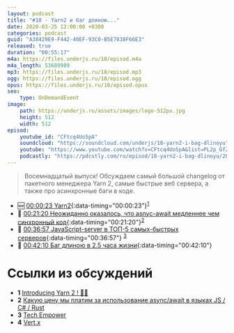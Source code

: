 ```yaml
---
layout: podcast
title: "#18 - Yarn2 и баг длиною..."
date: 2020-03-25 12:00:00 +0300
categories: podcast
guid: "A38429E9-F442-40EF-93C0-B5E7838F66E3"
released: true
duration: "00:55:17"
m4a: https://files.underjs.ru/18/episod.m4a
m4a_length: 53689989
mp3: https://files.underjs.ru/18/episod.mp3
ogg: https://files.underjs.ru/18/episod.ogg
opus: https://files.underjs.ru/18/episod.opus
seo:
    type: OnDemandEvent
image:
    path: https://underjs.ru/assets/images/logo-512px.jpg
    height: 512
    width: 512
episod:
    youtube_id: "CFtcq4Uo5pA"
    soundcloud: "https://soundcloud.com/underjs/18-yarn2-i-bag-dlinoyu"
    youtube: "https://www.youtube.com/watch?v=CFtcq4Uo5pA&list=PL2p_GfZz-_1OWXrKUZRBc8LzMz5FJNXW7"
    podcastly: "https://pdcstly.com/ru/episod/18-yarn2-i-bag-dlinoyu/2674623"
---
```


> Восемнадцатый выпуск! Обсуждаем самый большой changelog от пакетного менеджера Yarn 2, самые быстрые веб сервера, а также про асинхронные баги в коде.

- 🆕 [00:00:23 Yarn2](#){:data-timing="00:00:23"}<sup>[1](#note1)</sup>
- 🤔 [00:21:20 Неожиданно оказалось, что asnyc-await медленнее чем синхронный код](#){:data-timing="00:21:20"}<sup>[2](#note2)</sup>
- 🤔 [00:36:57 JavaScript-server в ТОП-5 самых-быстрых серверов](#){:data-timing="00:36:57"} <sup>[3](#note2)</sup>
- 🤔 [00:42:10 Баг длиною в 2.5 часа жизни](#){:data-timing="00:42:10"}

# Ссылки из обсуждений

- <b id="note1">1</b> [Introducing Yarn 2 ! 🧶🌟](https://dev.to/arcanis/introducing-yarn-2-4eh1)
- <b id="note2">2</b> [Какую цену мы платим за использование async/await в языках JS / C# / Rust](https://m.habr.com/ru/post/483734/)
- <b id="note3">3</b> [Tech Empower](https://www.techempower.com/benchmarks/#section=data-r18&hw=ph&test=query)
- <b id="note4">4</b> [Vert.x](https://vertx.io/)
